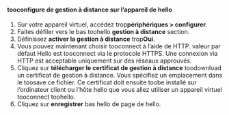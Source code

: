 
#### <a name="tooconfigure-remote-management-on-hello-device"></a>tooconfigure de gestion à distance sur l’appareil de hello
1. Sur votre appareil virtuel, accédez trop**périphériques > configurer**.
2. Faites défiler vers le bas toohello **gestion à distance** section.
3. Définissez **activer la gestion à distance** trop**Oui**.
4. Vous pouvez maintenant choisir tooconnect à l’aide de HTTP. valeur par défaut Hello est tooconnect via le protocole HTTPS. Une connexion via HTTP est acceptable uniquement sur des réseaux approuvés.
5. Cliquez sur **télécharger le certificat de gestion à distance** toodownload un certificat de gestion à distance. Vous spécifiez un emplacement dans le toosave ce fichier. Ce certificat doit ensuite toobe installé sur l’ordinateur client ou l’hôte hello que vous allez utiliser un appareil virtuel tooconnect toohello.
6. Cliquez sur **enregistrer** bas hello de page de hello.

